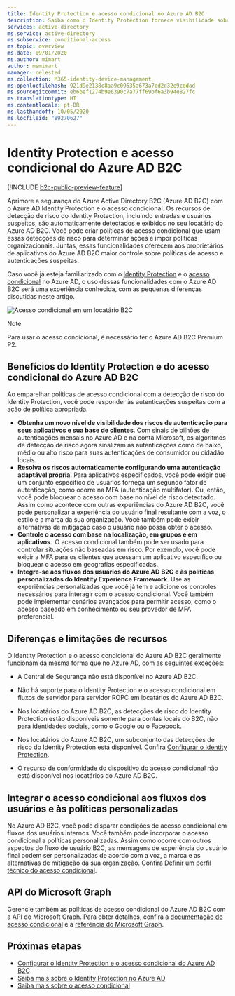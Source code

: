 ```yaml
---
title: Identity Protection e acesso condicional no Azure AD B2C
description: Saiba como o Identity Protection fornece visibilidade sobre as entradas suspeitas e as detecções de risco. Descubra como o acesso condicional permite que você imponha políticas organizacionais com base em eventos de risco nos seus locatários do Azure AD B2C.
services: active-directory
ms.service: active-directory
ms.subservice: conditional-access
ms.topic: overview
ms.date: 09/01/2020
ms.author: mimart
author: msmimart
manager: celested
ms.collection: M365-identity-device-management
ms.openlocfilehash: 921d9e2138c8aa9c09535a673a7cd2d32e9cddad
ms.sourcegitcommit: eb6bef1274b9e6390c7a77ff69bf6a3b94e827fc
ms.translationtype: HT
ms.contentlocale: pt-BR
ms.lasthandoff: 10/05/2020
ms.locfileid: "89270627"
---
```

# <a name="identity-protection-and-conditional-access-for-azure-ad-b2c"></a>Identity Protection e acesso condicional do Azure AD B2C

[!INCLUDE [b2c-public-preview-feature](../../includes/active-directory-b2c-public-preview.md)]

Aprimore a segurança do Azure Active Directory B2C (Azure AD B2C) com o Azure AD Identity Protection e o acesso condicional. Os recursos de detecção de risco do Identity Protection, incluindo entradas e usuários suspeitos, são automaticamente detectados e exibidos no seu locatário do Azure AD B2C. Você pode criar políticas de acesso condicional que usam essas detecções de risco para determinar ações e impor políticas organizacionais. Juntas, essas funcionalidades oferecem aos proprietários de aplicativos do Azure AD B2C maior controle sobre políticas de acesso e autenticações suspeitas.
  
Caso você já esteja familiarizado com o [Identity Protection](../active-directory/identity-protection/overview-identity-protection.md) e o [acesso condicional](../active-directory/conditional-access/overview.md) no Azure AD, o uso dessas funcionalidades com o Azure AD B2C será uma experiência conhecida, com as pequenas diferenças discutidas neste artigo.

![Acesso condicional em um locatário B2C](media/conditional-access-identity-protection-overview/conditional-access-b2c.png)

> [!NOTE]
> Para usar o acesso condicional, é necessário ter o Azure AD B2C Premium P2.

## <a name="benefits-of-identity-protection-and-conditional-access-for-azure-ad-b2c"></a>Benefícios do Identity Protection e do acesso condicional do Azure AD B2C  

Ao emparelhar políticas de acesso condicional com a detecção de risco do Identity Protection, você pode responder às autenticações suspeitas com a ação de política apropriada.

- **Obtenha um novo nível de visibilidade dos riscos de autenticação para seus aplicativos e sua base de clientes**. Com sinais de bilhões de autenticações mensais no Azure AD e na conta Microsoft, os algoritmos de detecção de risco agora sinalizam as autenticações como de baixo, médio ou alto risco para suas autenticações de consumidor ou cidadão locais.
- **Resolva os riscos automaticamente configurando uma autenticação adaptável própria**. Para aplicativos especificados, você pode exigir que um conjunto específico de usuários forneça um segundo fator de autenticação, como ocorre na MFA (autenticação multifator). Ou, então, você pode bloquear o acesso com base no nível de risco detectado. Assim como acontece com outras experiências do Azure AD B2C, você pode personalizar a experiência do usuário final resultante com a voz, o estilo e a marca da sua organização. Você também pode exibir alternativas de mitigação caso o usuário não possa obter o acesso.
- **Controle o acesso com base na localização, em grupos e em aplicativos**.  O acesso condicional também pode ser usado para controlar situações não baseadas em risco. Por exemplo, você pode exigir a MFA para os clientes que acessam um aplicativo específico ou bloquear o acesso em geografias especificadas.
- **Integre-se aos fluxos dos usuários do Azure AD B2C e às políticas personalizadas do Identity Experience Framework**. Use as experiências personalizadas que você já tem e adicione os controles necessários para interagir com o acesso condicional. Você também pode implementar cenários avançados para permitir acesso, como o acesso baseado em conhecimento ou seu provedor de MFA preferencial.

## <a name="feature-differences-and-limitations"></a>Diferenças e limitações de recursos

O Identity Protection e o acesso condicional do Azure AD B2C geralmente funcionam da mesma forma que no Azure AD, com as seguintes exceções:

- A Central de Segurança não está disponível no Azure AD B2C.

- Não há suporte para o Identity Protection e o acesso condicional em fluxos de servidor para servidor ROPC em locatários do Azure AD B2C.

- Nos locatários do Azure AD B2C, as detecções de risco do Identity Protection estão disponíveis somente para contas locais do B2C, não para identidades sociais, como o Google ou o Facebook.

- Nos locatários do Azure AD B2C, um subconjunto das detecções de risco do Identity Protection está disponível. Confira [Configurar o Identity Protection](conditional-access-identity-protection-setup.md#set-up-identity-protection).

- O recurso de conformidade do dispositivo do acesso condicional não está disponível nos locatários do Azure AD B2C.


## <a name="integrate-conditional-access-with-user-flows-and-custom-policies"></a>Integrar o acesso condicional aos fluxos dos usuários e às políticas personalizadas

No Azure AD B2C, você pode disparar condições de acesso condicional em fluxos dos usuários internos. Você também pode incorporar o acesso condicional a políticas personalizadas. Assim como ocorre com outros aspectos do fluxo de usuário B2C, as mensagens de experiência do usuário final podem ser personalizadas de acordo com a voz, a marca e as alternativas de mitigação da sua organização. Confira [Definir um perfil técnico do acesso condicional](conditional-access-technical-profile.md).

## <a name="microsoft-graph-api"></a>API do Microsoft Graph

Gerencie também as políticas de acesso condicional do Azure AD B2C com a API do Microsoft Graph. Para obter detalhes, confira a [documentação do acesso condicional](../active-directory/conditional-access/overview.md) e a [referência do Microsoft Graph](https://docs.microsoft.com/graph/api/resources/conditionalaccesspolicy?view=graph-rest-beta.md).

## <a name="next-steps"></a>Próximas etapas

- [Configurar o Identity Protection e o acesso condicional do Azure AD B2C](conditional-access-identity-protection-setup.md)
- [Saiba mais sobre o Identity Protection no Azure AD](../active-directory/identity-protection/overview-identity-protection.md)
- [Saiba mais sobre o acesso condicional](../active-directory/conditional-access/overview.md)
